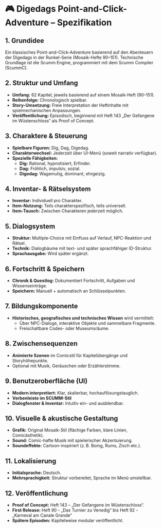 # 🎮 Digedags Point-and-Click-Adventure – Spezifikation

## 1. Grundidee
Ein klassisches Point-and-Click-Adventure basierend auf den Abenteuern der Digedags in der Runkel-Serie (Mosaik-Hefte 90–151). Technische Grundlage ist die Scumm Engine, programmiert mit dem Scumm Compiler (ScummC).

## 2. Struktur und Umfang
- **Umfang:** 62 Kapitel, jeweils basierend auf einem Mosaik-Heft (90–151).
- **Reihenfolge:** Chronologisch spielbar.
- **Story-Umsetzung:** Freie Interpretation der Heftinhalte mit spielmechanischen Anpassungen.
- **Veröffentlichung:** Episodisch, beginnend mit Heft 143 „Der Gefangene im Wüstenschloss“ als Proof of Concept.

## 3. Charaktere & Steuerung
- **Spielbare Figuren:** Dig, Dag, Digedag.
- **Charakterwechsel:** Jederzeit über UI-Menü (soweit narrativ verfügbar).
- **Spezielle Fähigkeiten:**
  - **Dig:** Rational, hypnotisiert, Erfinder.
  - **Dag:** Fröhlich, impulsiv, sozial.
  - **Digedag:** Wagemutig, dominant, ehrgeizig.

## 4. Inventar- & Rätselsystem
- **Inventar:** Individuell pro Charakter.
- **Item-Nutzung:** Teils charakterspezifisch, teils universell.
- **Item-Tausch:** Zwischen Charakteren jederzeit möglich.

## 5. Dialogsystem
- **Struktur:** Multiple-Choice mit Einfluss auf Verlauf, NPC-Reaktion und Rätsel.
- **Technik:** Dialogbäume mit text- und später sprachfähiger ID-Struktur.
- **Sprachausgabe:** Wird später ergänzt.

## 6. Fortschritt & Speichern
- **Chronik & Questlog:** Dokumentiert Fortschritt, Aufgaben und Wissenseinträge.
- **Speichern:** Manuell + automatisch an Schlüsselpunkten.

## 7. Bildungskomponente
- **Historisches, geografisches und technisches Wissen** wird vermittelt:
  - Über NPC-Dialoge, interaktive Objekte und sammelbare Fragmente.
  - Freischaltbare Codex- oder Museumsräume.

## 8. Zwischensequenzen
- **Animierte Szenen** im Comicstil für Kapitelübergänge und Storyhöhepunkte.
- Optional mit Musik, Geräuschen oder Erzählerstimme.

## 9. Benutzeroberfläche (UI)
- **Modern interpretiert:** Klar, skalierbar, hochauflösungstauglich.
- **Verbenleiste im SCUMM-Stil**
- **Dialogfenster & Inventar:** Intuitiv ein- und ausblendbar.

## 10. Visuelle & akustische Gestaltung
- **Grafik:** Original Mosaik-Stil (flächige Farben, klare Linien, Comicästhetik).
- **Sound:** Comic-hafte Musik mit spielerischer Akzentuierung.
- **Soundeffekte:** Cartoon-inspiriert (z. B. Boing, Rums, Zisch etc.).

## 11. Lokalisierung
- **Initialsprache:** Deutsch.
- **Mehrsprachigkeit:** Struktur vorbereitet, Sprache im Menü umstellbar.

## 12. Veröffentlichung
- **Proof of Concept:** Heft 143 – „Der Gefangene im Wüstenschloss“.
- **First Release:** Heft 90 - „Das Turnier zu Venedig“ bis Heft 92 - „Karneval am Canale Grande“
- **Spätere Episoden:** Kapitelweise modular veröffentlicht.
